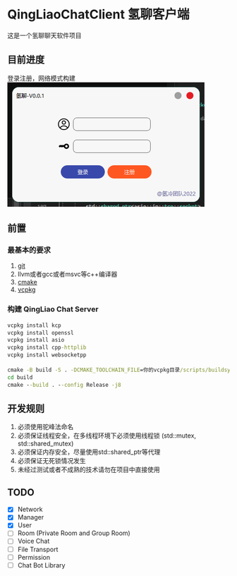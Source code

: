 ﻿# QingLiaoChatClient 氢聊客户端
这是一个氢聊聊天软件项目

## 目前进度
登录注册，网络模式构建
![img](./doc/img.png)

## 前置

### 最基本的要求
1. [git](https://git-scm.com/)
2. llvm或者gcc或者msvc等c++编译器
3. [cmake](https://cmake.org/)
4. [vcpkg](https://github.com/microsoft/vcpkg)

### 构建 QingLiao Chat Server
```cmd
vcpkg install kcp
vcpkg install openssl
vcpkg install asio
vcpkg install cpp-httplib
vcpkg install websocketpp

cmake -B build -S . -DCMAKE_TOOLCHAIN_FILE=你的vcpkg目录/scripts/buildsystems/vcpkg.cmake -DCMAKE_PREFIX_PATH=你的Qt构建目录
cd build
cmake --build . --config Release -j8
```

## 开发规则
1. 必须使用驼峰法命名
2. 必须保证线程安全，在多线程环境下必须使用线程锁 (std::mutex, std::shared_mutex)
3. 必须保证内存安全，尽量使用std::shared_ptr等代理
4. 必须保证无死锁情况发生
5. 未经过测试或者不成熟的技术请勿在项目中直接使用

## TODO
- [x] Network
- [x] Manager
- [x] User
- [ ] Room (Private Room and Group Room)
- [ ] Voice Chat
- [ ] File Transport
- [ ] Permission
- [ ] Chat Bot Library
